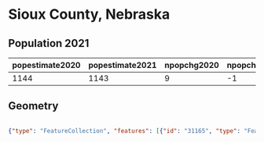 # Sioux County, Nebraska

## Population 2021

| popestimate2020 | popestimate2021 | npopchg2020 | npopchg2021 | births2020 | births2021 | deaths2020 | deaths2021 | naturalchg2020 | naturalchg2021 | internationalmig2020 | internationalmig2021 | domesticmig2020 | domesticmig2021 | netmig2020 | netmig2021 | rbirth2021  | rdeath2021  | rnaturalchg2021 | rinternationalmig2021 | rdomesticmig2021 | rnetmig2021 |
|-----------------|-----------------|-------------|-------------|------------|------------|------------|------------|----------------|----------------|----------------------|----------------------|-----------------|-----------------|------------|------------|-------------|-------------|-----------------|-----------------------|------------------|-------------|
| 1144            | 1143            | 9           | -1          | 1          | 5          | 0          | 12         | 1              | -7             | 0                    | 1                    | 9               | 4               | 9          | 5          | 4.372540446 | 10.49409707 | -6.121556624    | 0.8745080892          | 3.4980323568     | 4.372540446|

## Geometry

```geojson

{"type": "FeatureCollection", "features": [{"id": "31165", "type": "Feature", "geometry": {"type": "MultiPolygon", "coordinates": [[[[-104.0527039, 42.000126158], [-104.052606244, 42.125126158], [-104.052801556, 42.250199401], [-104.052801556, 42.375248228], [-104.053094525, 42.500248228], [-104.052659661, 42.611616819], [-104.052606244, 42.625297057], [-104.052801556, 42.750297057], [-104.052996869, 42.875370299], [-104.053118939, 43.000370299], [-103.858490033, 43.000370299], [-103.688079877, 43.000370299], [-103.517694135, 43.000370299], [-103.503816923, 43.000370299], [-103.503784975, 42.989012938], [-103.503221954, 42.784780031], [-103.48039296, 42.78495903], [-103.480742979, 42.646304048], [-103.480072007, 42.437260076], [-103.444522016, 42.437347073], [-103.443851046, 42.220835102], [-103.444098063, 42.090701119], [-103.401657073, 42.090555116], [-103.401629085, 42.003533128], [-103.431983077, 42.00420713], [-103.872889971, 42.000396163], [-104.0527039, 42.000126158]]]]}, "properties": {}}]}
```

